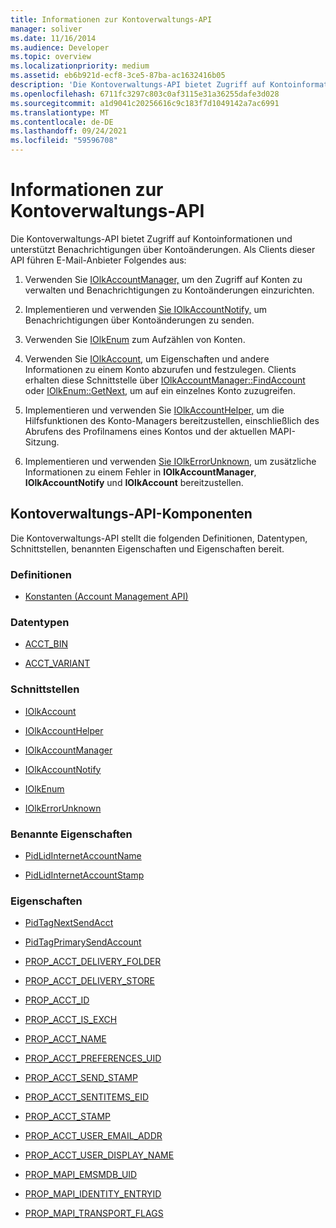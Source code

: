 ```yaml
---
title: Informationen zur Kontoverwaltungs-API
manager: soliver
ms.date: 11/16/2014
ms.audience: Developer
ms.topic: overview
ms.localizationpriority: medium
ms.assetid: eb6b921d-ecf8-3ce5-87ba-ac1632416b05
description: 'Die Kontoverwaltungs-API bietet Zugriff auf Kontoinformationen und unterstützt Benachrichtigungen über Kontoänderungen. Als Clients dieser API führen E-Mail-Anbieter Folgendes aus:'
ms.openlocfilehash: 6711fc3297c803c0af3115e31a36255dafe3d028
ms.sourcegitcommit: a1d9041c20256616c9c183f7d1049142a7ac6991
ms.translationtype: MT
ms.contentlocale: de-DE
ms.lasthandoff: 09/24/2021
ms.locfileid: "59596708"
---
```

# <a name="about-the-account-management-api"></a>Informationen zur Kontoverwaltungs-API

Die Kontoverwaltungs-API bietet Zugriff auf Kontoinformationen und unterstützt Benachrichtigungen über Kontoänderungen. Als Clients dieser API führen E-Mail-Anbieter Folgendes aus:
  
1. Verwenden Sie [IOlkAccountManager,](iolkaccountmanager.md) um den Zugriff auf Konten zu verwalten und Benachrichtigungen zu Kontoänderungen einzurichten. 
    
2. Implementieren und verwenden [Sie IOlkAccountNotify,](iolkaccountnotify.md) um Benachrichtigungen über Kontoänderungen zu senden. 
    
3. Verwenden Sie [IOlkEnum](iolkenum.md) zum Aufzählen von Konten. 
    
4. Verwenden Sie [IOlkAccount,](iolkaccount.md) um Eigenschaften und andere Informationen zu einem Konto abzurufen und festzulegen. Clients erhalten diese Schnittstelle über [IOlkAccountManager::FindAccount](iolkaccountmanager-findaccount.md) oder [IOlkEnum::GetNext,](iolkenum-getnext.md) um auf ein einzelnes Konto zuzugreifen. 
    
5. Implementieren und verwenden Sie [IOlkAccountHelper,](iolkaccounthelper.md) um die Hilfsfunktionen des Konto-Managers bereitzustellen, einschließlich des Abrufens des Profilnamens eines Kontos und der aktuellen MAPI-Sitzung. 
    
6. Implementieren und verwenden [Sie IOlkErrorUnknown,](iolkerrorunknown.md) um zusätzliche Informationen zu einem Fehler in **IOlkAccountManager**, **IOlkAccountNotify** und **IOlkAccount** bereitzustellen. 

##  <a name="account-management-api-components"></a>Kontoverwaltungs-API-Komponenten

Die Kontoverwaltungs-API stellt die folgenden Definitionen, Datentypen, Schnittstellen, benannten Eigenschaften und Eigenschaften bereit.
  
### <a name="definitions"></a>Definitionen
  
- [Konstanten (Account Management API)](constants-account-management-api.md)
    
### <a name="data-types"></a>Datentypen
  
- [ACCT_BIN](acct_bin.md)
    
- [ACCT_VARIANT](acct_variant.md)
    
### <a name="interfaces"></a>Schnittstellen
  
- [IOlkAccount](iolkaccount.md)
    
- [IOlkAccountHelper](iolkaccounthelper.md)
    
- [IOlkAccountManager](iolkaccountmanager.md)
    
- [IOlkAccountNotify](iolkaccountnotify.md)
    
- [IOlkEnum](iolkenum.md)
    
- [IOlkErrorUnknown](iolkerrorunknown.md)
    
### <a name="named-properties"></a>Benannte Eigenschaften
  
- [PidLidInternetAccountName](pidlidinternetaccountname.md)
    
- [PidLidInternetAccountStamp](pidlidinternetaccountstamp.md)
    
### <a name="properties"></a>Eigenschaften
  
- [PidTagNextSendAcct](pidtagnextsendacct.md)
    
- [PidTagPrimarySendAccount](pidtagprimarysendaccount.md)
    
- [PROP_ACCT_DELIVERY_FOLDER](prop_acct_delivery_folder.md)
    
- [PROP_ACCT_DELIVERY_STORE](prop_acct_delivery_store.md)
    
- [PROP_ACCT_ID](prop_acct_id.md)
    
- [PROP_ACCT_IS_EXCH](prop_acct_is_exch.md)
    
- [PROP_ACCT_NAME](prop_acct_name.md)
    
- [PROP_ACCT_PREFERENCES_UID](prop_acct_preferences_uid.md)
    
- [PROP_ACCT_SEND_STAMP](prop_acct_send_stamp.md)
    
- [PROP_ACCT_SENTITEMS_EID](prop_acct_sentitems_eid.md)
    
- [PROP_ACCT_STAMP](prop_acct_stamp.md)
    
- [PROP_ACCT_USER_EMAIL_ADDR](prop_acct_user_email_addr.md)
    
- [PROP_ACCT_USER_DISPLAY_NAME](prop_acct_user_display_name.md)
    
- [PROP_MAPI_EMSMDB_UID](prop_mapi_emsmdb_uid.md)
    
- [PROP_MAPI_IDENTITY_ENTRYID](prop_mapi_identity_entryid.md)
    
- [PROP_MAPI_TRANSPORT_FLAGS](prop_mapi_transport_flags.md)
    

